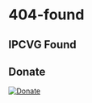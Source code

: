 # 404-found
## IPCVG Found

## Donate
[![Donate](https://img.shields.io/badge/Donate-PayPal-green.svg)](http://www.paypal.me/abhaykagalkar)

